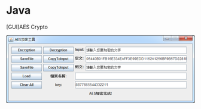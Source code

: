 # Java
[GUI]AES Crypto

![image](https://github.com/levinchiu/Java-GUI_AES_Crypto/blob/master/%E5%9F%B7%E8%A1%8C%E7%95%AB%E9%9D%A2.png)
